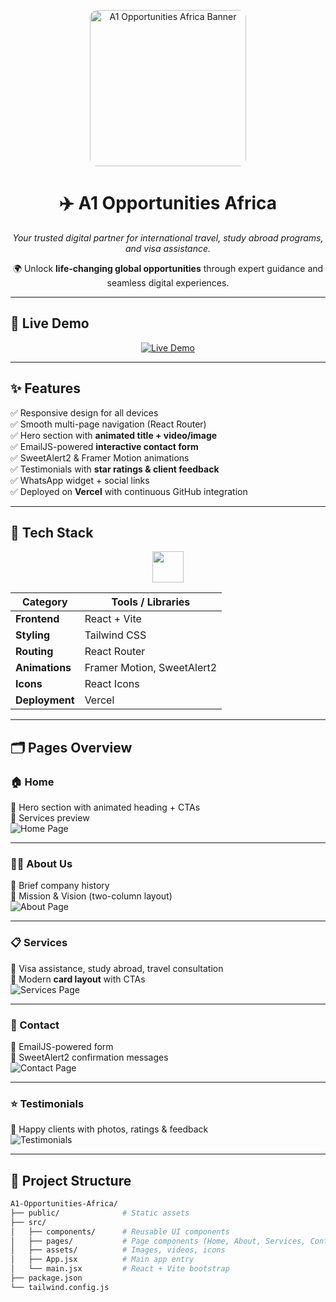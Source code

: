 <!-- Banner / Cover -->
<p align="center">
  <img src="https://github.com/user-attachments/assets/c9bd535d-2388-4eb6-a8c4-9c5cb78a5bf0" alt="A1 Opportunities Africa Banner" width="250px" height="250px" style="border-radius:12px;" />
</p>

<h1 align="center">✈️ A1 Opportunities Africa</h1>
<p align="center">
  <i>Your trusted digital partner for international travel, study abroad programs, and visa assistance.</i>  
</p>

<p align="center">
  🌍 Unlock <b>life-changing global opportunities</b> through expert guidance and seamless digital experiences.  
</p>

---

## 🚀 Live Demo  

<p align="center">
  <a href="https://a1-opportunities-africa.vercel.app/">
    <img src="https://img.shields.io/badge/🔗%20View%20Website-blue?style=for-the-badge&logo=vercel" alt="Live Demo" />
  </a>
</p>

---

## ✨ Features  

✅ Responsive design for all devices  
✅ Smooth multi-page navigation (React Router)  
✅ Hero section with **animated title + video/image**  
✅ EmailJS-powered **interactive contact form**  
✅ SweetAlert2 & Framer Motion animations  
✅ Testimonials with **star ratings & client feedback**  
✅ WhatsApp widget + social links  
✅ Deployed on **Vercel** with continuous GitHub integration  

---

## 🧱 Tech Stack  

<p align="center">
  <img src="https://skillicons.dev/icons?i=react,vite,tailwind,vercel,git,github" height="50" />
</p>

| Category        | Tools / Libraries                  |  
|-----------------|-----------------------------------|  
| **Frontend**    | React + Vite                      |  
| **Styling**     | Tailwind CSS                      |  
| **Routing**     | React Router                      |  
| **Animations**  | Framer Motion, SweetAlert2        |  
| **Icons**       | React Icons                       |  
| **Deployment**  | Vercel                            |  

---

## 🗂️ Pages Overview  

### 🏠 Home  
🔹 Hero section with animated heading + CTAs  
🔹 Services preview  
![Home Page](https://github.com/user-attachments/assets/e1b9b9eb-2b3c-40a9-8e22-6099e0e16c9f)  

---

### 👨‍💼 About Us  
🔹 Brief company history  
🔹 Mission & Vision (two-column layout)  
![About Page](https://github.com/user-attachments/assets/556e0551-d496-40a9-8fbc-8e1c0e694a12)  

---

### 📋 Services  
🔹 Visa assistance, study abroad, travel consultation  
🔹 Modern **card layout** with CTAs  
![Services Page](https://github.com/user-attachments/assets/497dad4d-4c15-4db1-9bae-4698d0f6072d)  

---

### 🤝 Contact  
🔹 EmailJS-powered form  
🔹 SweetAlert2 confirmation messages  
![Contact Page](https://github.com/user-attachments/assets/758f19e6-6a2f-4d42-a8ae-3563d926f43a)  

---

### ⭐ Testimonials  
🔹 Happy clients with photos, ratings & feedback  
![Testimonials](https://github.com/user-attachments/assets/3fdfedc0-e310-4334-9e4c-8d087d14f55f)  

---

## 📁 Project Structure  

```bash
A1-Opportunities-Africa/
├── public/              # Static assets
├── src/
│   ├── components/      # Reusable UI components
│   ├── pages/           # Page components (Home, About, Services, Contact)
│   ├── assets/          # Images, videos, icons
│   ├── App.jsx          # Main app entry
│   └── main.jsx         # React + Vite bootstrap
├── package.json
└── tailwind.config.js
